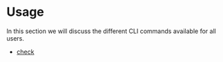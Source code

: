 # Usage

In this section we will discuss the different CLI commands available for all users.

- [check](usage/check.md)
